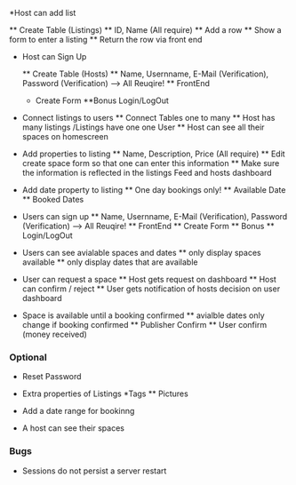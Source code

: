 *Host can add list

  ** Create Table (Listings)
    ** ID, Name (All require)
  ** Add a row
  ** Show a form to enter a listing
  ** Return the row via front end


* Host can Sign Up

  ** Create Table (Hosts)
    ** Name, Usernname, E-Mail (Verification), Password (Verification) --> All Reuqire!
  ** FrontEnd
    * Create Form
  **Bonus
    Login/LogOut

* Connect listings to users
  ** Connect Tables one to many
   ** Host has many listings /Listings have one one User
  ** Host can see all their spaces on homescreen


* Add properties to listing
  ** Name, Description, Price (All require)
  ** Edit create space form so that one can enter this information
  ** Make sure the information is reflected in the listings Feed and hosts dashboard

* Add date property to listing
    ** One day bookings only! 
    ** Available Date
    ** Booked Dates  

* Users can sign up
    ** Name, Usernname, E-Mail (Verification), Password (Verification) --> All Reuqire!
  ** FrontEnd
    ** Create Form
  ** Bonus
    ** Login/LogOut

* Users can see avialable spaces and dates
    ** only display spaces available
    ** only display dates that are available
    

* User can request a space
    ** Host gets request on dashboard
    ** Host can confirm / reject
    ** User gets notification of hosts decision on user dashboard


* Space is available until a booking confirmed
    ** avialble dates only change if booking confirmed 
      ** Publisher Confirm
      ** User confirm (money received)

### Optional

* Reset Password

* Extra properties of Listings
  *Tags
  ** Pictures

* Add a date range for bookinng

* A host can see their spaces


### Bugs
* Sessions do not persist a server restart